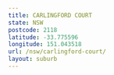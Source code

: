 ```yaml
---
title: CARLINGFORD COURT
state: NSW
postcode: 2118
latitude: -33.775596
longitude: 151.043518
url: /nsw/carlingford-court/
layout: suburb
---
```

